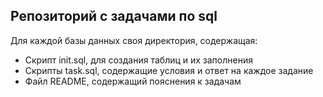 ## Репозиторий с задачами по sql

Для каждой базы данных своя директория, содержащая:

* Скрипт init.sql, для создания таблиц и их заполнения
* Скрипты task<number>.sql, содержащие условия и ответ на каждое задание
* Файл README, содержащий пояснения к задачам
